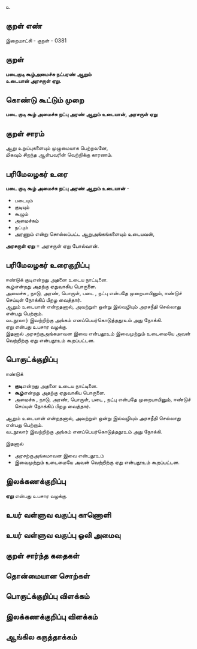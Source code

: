 உ

## குறள் எண் 

இறைமாட்சி - குறள் - 0381   

## குறள் 

**படைகுடி கூழ்அமைச்சு நட்பரண் ஆறும்  
உடையான் அரசருள் ஏறு.**

## கொண்டு கூட்டும் முறை

**படை குடி கூழ் அமைச்சு நட்பு அரண் ஆறும் உடையான், அரசருள் ஏறு**

## குறள் சாரம் 

ஆறு உறுப்புகளையும் முழுமையாக பெற்றவனே,  
மிகவும் சிறந்த ஆள்பவரின் வெற்றிக்கு காரணம்.  

## பரிமேலழகர் உரை

**படை குடி கூழ் அமைச்சு நட்பு அரண் ஆறும் உடையான்** -   
* படையும்  
* குடியும்  
* கூழும்  
* அமைச்சும்  
* நட்பும்  
* அரணும் என்று சொல்லப்பட்ட ஆறுஅங்கங்களையும் உடையவன்,  

**அரசருள் ஏறு** = அரசருள் ஏறு போல்வான்.  

## பரிமேலழகர் உரைகுறிப்பு   

ஈண்டுக் குடிஎன்றது அதனை உடைய நாட்டினை.  
கூழ்என்றது அதற்கு ஏதுவாகிய பொருளை.  
அமைச்சு , நாடு, அரண், பொருள், படை , நட்பு என்பதே முறையாயினும், ஈண்டுச் செய்யுள் நோக்கிப் பிறழ வைத்தார்.  
ஆறும் உடையான் என்றதனால், அவற்றுள் ஒன்று இல்வழியும் அரசநீதி செல்லாது என்பது பெற்றாம்.  
வடநூலார் இவற்றிற்கு அங்கம் எனப்பெயர்கொடுத்ததூஉம் அது நோக்கி.   
ஏறு என்பது உபசார வழக்கு.  
இதனால் அரசற்குஅங்கமாவன இவை என்பதூஉம் இவைமுற்றும் உடைமையே அவன் வெற்றிற்கு ஏது என்பதூஉம் கூறப்பட்டன.    

## பொருட்க்குறிப்பு 

ஈண்டுக்  
* **குடி**என்றது அதனை உடைய நாட்டினை.  
* **கூழ்**என்றது அதற்கு ஏதுவாகிய பொருளை.  
* அமைச்சு , நாடு, அரண், பொருள், படை , நட்பு என்பதே முறையாயினும், ஈண்டுச் செய்யுள் நோக்கிப் பிறழ வைத்தார்.  

ஆறும் உடையான் என்றதனால், அவற்றுள் ஒன்று இல்வழியும் அரசநீதி செல்லாது என்பது பெற்றாம்.  
வடநூலார் இவற்றிற்கு அங்கம் எனப்பெயர்கொடுத்ததூஉம் அது நோக்கி.   

இதனால்   
* அரசற்குஅங்கமாவன இவை என்பதூஉம்   
* இவைமுற்றும் உடைமையே அவன் வெற்றிற்கு ஏது என்பதூஉம் கூறப்பட்டன.  

## இலக்கணக்குறிப்பு  

**ஏறு** என்பது உபசார வழக்கு.   

## உயர் வள்ளுவ வகுப்பு காணொளி


## உயர் வள்ளுவ வகுப்பு ஒலி அமைவு 

 
## குறள் சார்ந்த கதைகள் 


## தொன்மையான சொற்கள்


## பொருட்க்குறிப்பு விளக்கம்


## இலக்கணக்குறிப்பு விளக்கம்


## ஆங்கில கருத்தாக்கம் 


